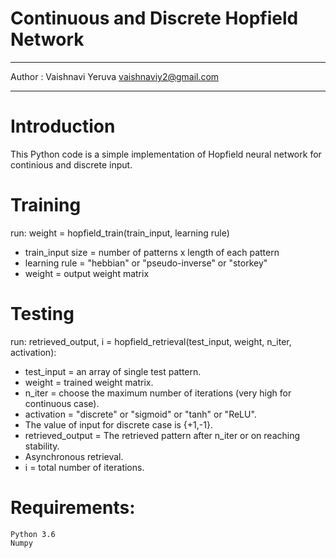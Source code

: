 # Continuous and Discrete Hopfield Network
*************************************************************************
Author : Vaishnavi Yeruva
vaishnaviy2@gmail.com
*************************************************************************
# Introduction
This Python code is a simple implementation of Hopfield neural network for continious and discrete input.

# Training
run: weight = hopfield_train(train_input, learning rule)
* train_input size  = number of patterns x length of each pattern
* learning rule = "hebbian" or "pseudo-inverse" or "storkey"
* weight = output weight matrix 
        
# Testing
run: retrieved_output, i = hopfield_retrieval(test_input, weight, n_iter, activation):
* test_input = an array of single test pattern.
* weight = trained weight matrix.
* n_iter = choose the maximum number of iterations (very high for continuous case).
* activation = "discrete" or "sigmoid" or "tanh" or "ReLU".
* The value of input for discrete case is {+1,-1}.
* retrieved_output = The retrieved pattern after n_iter or on reaching stability.
* Asynchronous retrieval.
* i = total number of iterations.
        
# Requirements:
    Python 3.6
    Numpy 
